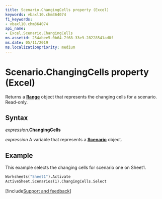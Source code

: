 ```yaml
---
title: Scenario.ChangingCells property (Excel)
keywords: vbaxl10.chm364074
f1_keywords:
- vbaxl10.chm364074
api_name:
- Excel.Scenario.ChangingCells
ms.assetid: 254abee5-0b64-7f68-33e9-28228541ad8f
ms.date: 05/11/2019
ms.localizationpriority: medium
---
```



# Scenario.ChangingCells property (Excel)

Returns a **[Range](Excel.Range(object).md)** object that represents the changing cells for a scenario. Read-only.


## Syntax

_expression_.**ChangingCells**

_expression_ A variable that represents a **[Scenario](Excel.Scenario.md)** object.


## Example

This example selects the changing cells for scenario one on Sheet1.

```vb
Worksheets("Sheet1").Activate 
ActiveSheet.Scenarios(1).ChangingCells.Select
```




[!include[Support and feedback](~/includes/feedback-boilerplate.md)]